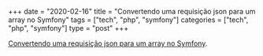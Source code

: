 +++
date = "2020-02-16"
title = "Convertendo uma requisição json para um array no Symfony"
tags = ["tech", "php", "symfony"]
categories = ["tech", "php", "symfony"]
type = "post"
+++

[Convertendo uma requisição json para um array no Symfony](https://blog.codeexpertslearning.com.br/convertendo-content-json-em-um-array-no-symfony-4-bcb81a58a33f).
